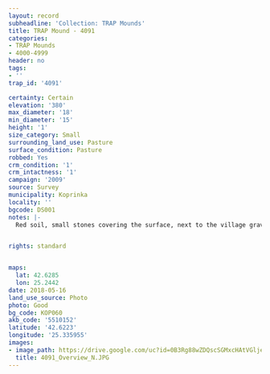 ```yaml
---
layout: record
subheadline: 'Collection: TRAP Mounds'
title: TRAP Mound - 4091
categories:
- TRAP Mounds
- 4000-4999
header: no
tags:
- ''
trap_id: '4091'

certainty: Certain
elevation: '380'
max_diameter: '18'
min_diameter: '15'
height: '1'
size_category: Small
surrounding_land_use: Pasture
surface_condition: Pasture
robbed: Yes
crm_condition: '1'
crm_intactness: '1'
campaign: '2009'
source: Survey
municipality: Koprinka
locality: ''
bgcode: DS001
notes: |-
  Red soil, small stones covering the surface, next to the village graveyard.


rights: standard


maps:
  lat: 42.6285
  lon: 25.2442
date: 2018-05-16
land_use_source: Photo
photo: Good
bg_code: КОР060
akb_code: '5510152'
latitude: '42.6223'
longitude: '25.335955'
images:
- image_path: https://drive.google.com/uc?id=0B3Rg88wZDQscSGMxcHAtVGljem8
  title: 4091_Overview_N.JPG
---
```

